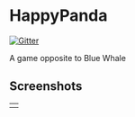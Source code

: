# HappyPanda

[![Gitter](https://badges.gitter.im/BashMug/HappyPanda.svg)](https://gitter.im/BashMug/HappyPanda?utm_source=badge&utm_medium=badge&utm_campaign=pr-badge)

A game opposite to Blue Whale

## Screenshots

<table>
    <tr>
     <td><img src="/Docs/Screenshots/Screenshot_1509038977.png" style="width: 200px;></td>
     <td><img src="/Docs/Screenshots/layout-2017-10-26-230457.png" style="width: 200px;></td>
     <td><img src="/Docs/Screenshots/Screenshot_1509038985.png" style="width: 200px;></td>
     <td><img src="/Docs/Screenshots/layout-2017-10-26-230046.png" style="width: 200px;></td>
    </tr>
</table>